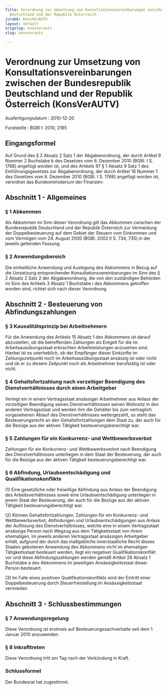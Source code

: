```yaml
---
Title: Verordnung zur Umsetzung von Konsultationsvereinbarungen zwischen der Bundesrepublik
  Deutschland und der Republik Österreich
jurabk: KonsVerAUTV
layout: default
origslug: konsverautv
slug: konsverautv

---
```


# Verordnung zur Umsetzung von Konsultationsvereinbarungen zwischen der Bundesrepublik Deutschland und der Republik Österreich (KonsVerAUTV)

Ausfertigungsdatum
:   2010-12-20

Fundstelle
:   BGBl I: 2010, 2185


## Eingangsformel

Auf Grund des § 2 Absatz 2 Satz 1 der Abgabenordnung, der durch Artikel 9 Nummer 2 Buchstabe b des Gesetzes vom 8. Dezember 2010 (BGBl. I S. 1768) angefügt worden ist, und des Artikels 97 § 1 Absatz 9 Satz 1 des Einführungsgesetzes zur Abgabenordnung, der durch Artikel 16 Nummer 1 des Gesetzes vom 8. Dezember 2010 (BGBl. I S. 1768) angefügt worden ist, verordnet das Bundesministerium der Finanzen:


## Abschnitt 1 - Allgemeines


### § 1 Abkommen

Als Abkommen im Sinn dieser Verordnung gilt das Abkommen zwischen der Bundesrepublik Deutschland und der Republik Österreich zur Vermeidung der Doppelbesteuerung auf dem Gebiet der Steuern vom Einkommen und vom Vermögen vom 24. August 2000 (BGBl. 2002 II S. 734, 735) in der jeweils geltenden Fassung.


### § 2 Anwendungsbereich

Die einheitliche Anwendung und Auslegung des Abkommens in Bezug auf die Umsetzung entsprechender Konsultationsvereinbarungen im Sinn des § 2 Absatz 2 Satz 2 der Abgabenordnung, die von den zuständigen Behörden im Sinn des Artikels 3 Absatz 1 Buchstabe i des Abkommens getroffen worden sind, richtet sich nach dieser Verordnung.


## Abschnitt 2 - Besteuerung von Abfindungszahlungen


### § 3 Kausalitätsprinzip bei Arbeitnehmern

Für die Anwendung des Artikels 15 Absatz 1 des Abkommens ist darauf abzustellen, ob die betreffenden Zahlungen als Entgelt für die im Arbeitsausübungsstaat erbrachten Arbeitsleistungen anzusehen sind. Hierbei ist es unerheblich, ob der Empfänger dieser Einkünfte im Zahlungszeitpunkt noch im Arbeitsausübungsstaat ansässig ist oder nicht und ob er zu diesem Zeitpunkt noch als Arbeitnehmer berufstätig ist oder nicht.


### § 4 Gehaltsfortzahlung nach vorzeitiger Beendigung des Dienstverhältnisses durch einen Arbeitgeber

Verlegt ein in einem Vertragsstaat ansässiger Arbeitnehmer aus Anlass der vorzeitigen Beendigung seines Dienstverhältnisses seinen Wohnsitz in den anderen Vertragsstaat und werden ihm die Gehälter bis zum vertraglich vorgesehenen Ablauf des Dienstverhältnisses weitergezahlt, so steht das Besteuerungsrecht an den Gehaltsfortzahlungen dem Staat zu, der auch für die Bezüge aus der aktiven Tätigkeit besteuerungsberechtigt war.


### § 5 Zahlungen für ein Konkurrenz- und Wettbewerbsverbot

Zahlungen für ein Konkurrenz- und Wettbewerbsverbot nach Beendigung des Dienstverhältnisses unterliegen in dem Staat der Besteuerung, der auch für die Bezüge aus der aktiven Tätigkeit besteuerungsberechtigt war.


### § 6 Abfindung, Urlaubsentschädigung und Qualifikationskonflikte

(1) Eine gesetzliche oder freiwillige Abfindung aus Anlass der Beendigung des Arbeitsverhältnisses sowie eine Urlaubsentschädigung unterliegen in jenem Staat der Besteuerung, der auch für die Bezüge aus der aktiven Tätigkeit besteuerungsberechtigt war.

(2) Können Gehaltsfortzahlungen, Zahlungen für ein Konkurrenz- und Wettbewerbsverbot, Abfindungen und Urlaubsentschädigungen aus Anlass der Auflösung des Dienstverhältnisses, welche eine in einem Vertragsstaat ansässige Person nach Wegzug aus dem Tätigkeitsstaat von ihrem ehemaligen, im jeweils anderen Vertragsstaat ansässigen Arbeitgeber erhält, aufgrund der durch das maßgebliche innerstaatliche Recht dieses Staates gebotenen Anwendung des Abkommens nicht im ehemaligen Tätigkeitsstaat besteuert werden, liegt ein negativer Qualifikationskonflikt vor und diese Abfindungszahlungen werden gemäß Artikel 28 Absatz 1 Buchstabe a des Abkommens im jeweiligen Ansässigkeitsstaat dieser Person besteuert.

(3) Im Falle eines positiven Qualifikationskonflikts wird der Eintritt einer Doppelbesteuerung durch Steuerfreistellung im Ansässigkeitsstaat vermieden.


## Abschnitt 3 - Schlussbestimmungen


### § 7 Anwendungsregelung

Diese Verordnung ist erstmals auf Besteuerungssachverhalte seit dem 1. Januar 2010 anzuwenden.


### § 8 Inkrafttreten

Diese Verordnung tritt am Tag nach der Verkündung in Kraft.


### Schlussformel

Der Bundesrat hat zugestimmt.

